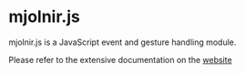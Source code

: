 # mjolnir.js

mjolnir.js is a JavaScript event and gesture handling module.

Please refer to the extensive documentation on the [website]()
